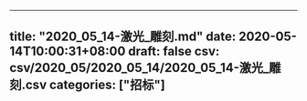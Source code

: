 
---
title: "2020_05_14-激光_雕刻.md"
date: 2020-05-14T10:00:31+08:00
draft: false
csv: csv/2020_05/2020_05_14/2020_05_14-激光_雕刻.csv
categories: ["招标"]
---

